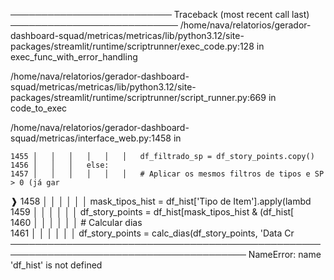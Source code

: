 ────────────────────────── Traceback (most recent call last) ───────────────────────────
  /home/nava/relatorios/gerador-dashboard-squad/metricas/metricas/lib/python3.12/site-  
  packages/streamlit/runtime/scriptrunner/exec_code.py:128 in                           
  exec_func_with_error_handling                                                         
                                                                                        
  /home/nava/relatorios/gerador-dashboard-squad/metricas/metricas/lib/python3.12/site-  
  packages/streamlit/runtime/scriptrunner/script_runner.py:669 in code_to_exec          
                                                                                        
  /home/nava/relatorios/gerador-dashboard-squad/metricas/interface_web.py:1458 in       
  <module>                                                                              
                                                                                        
    1455 │   │   │   │   │   │   df_filtrado_sp = df_story_points.copy()                
    1456 │   │   │   else:                                                              
    1457 │   │   │   │   │   │   # Aplicar os mesmos filtros de tipos e SP > 0 (já gar  
  ❱ 1458 │   │   │   │   │   │   mask_tipos_hist = df_hist['Tipo de Item'].apply(lambd  
    1459 │   │   │   │   │   │   df_story_points = df_hist[mask_tipos_hist & (df_hist[  
    1460 │   │   │   │   │   │   # Calcular dias                                        
    1461 │   │   │   │   │   │   df_story_points = calc_dias(df_story_points, 'Data Cr  
────────────────────────────────────────────────────────────────────────────────────────
NameError: name 'df_hist' is not defined
